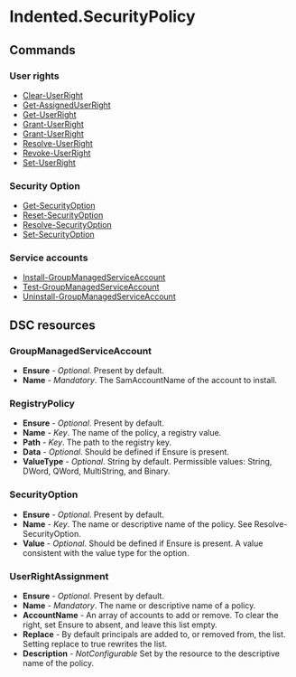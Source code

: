 # Indented.SecurityPolicy

## Commands

### User rights

 - [Clear-UserRight](Indented.SecurityPolicy/help/Clear-UserRight.md)
 - [Get-AssignedUserRight](Indented.SecurityPolicy/help/Get-AssignedUserRight.md)
 - [Get-UserRight](Indented.SecurityPolicy/help/Get-UserRight.md)
 - [Grant-UserRight](Indented.SecurityPolicy/help/Grant-UserRight.md)
 - [Grant-UserRight](Indented.SecurityPolicy/help/Grant-UserRight.md)
 - [Resolve-UserRight](Indented.SecurityPolicy/help/Resolve-UserRight.md)
 - [Revoke-UserRight](Indented.SecurityPolicy/help/Revoke-UserRight.md)
 - [Set-UserRight](Indented.SecurityPolicy/help/Set-UserRight.md)

### Security Option

 - [Get-SecurityOption](Indented.SecurityPolicy/help/Get-SecurityOption.md)
 - [Reset-SecurityOption](Indented.SecurityPolicy/help/Reset-SecurityOption.md)
 - [Resolve-SecurityOption](Indented.SecurityPolicy/help/Resolve-SecurityOption.md)
 - [Set-SecurityOption](Indented.SecurityPolicy/help/Set-SecurityOption.md)

### Service accounts

 - [Install-GroupManagedServiceAccount](Indented.SecurityPolicy/help/Install-GroupManagedServiceAccount.md)
 - [Test-GroupManagedServiceAccount](Indented.SecurityPolicy/help/Test-GroupManagedServiceAccount.md)
 - [Uninstall-GroupManagedServiceAccount](Indented.SecurityPolicy/help/Uninstall-GroupManagedServiceAccount.md)

## DSC resources

### GroupManagedServiceAccount

 - **Ensure** - _Optional_. Present by default.
 - **Name** - _Mandatory_. The SamAccountName of the account to install.

### RegistryPolicy

 - **Ensure** - _Optional_. Present by default.
 - **Name** - _Key_. The name of the policy, a registry value.
 - **Path** - _Key_. The path to the registry key.
 - **Data** - _Optional_. Should be defined if Ensure is present.
 - **ValueType** - _Optional_. String by default. Permissible values: String, DWord, QWord, MultiString, and Binary.

### SecurityOption

 - **Ensure** - _Optional_. Present by default.
 - **Name** - _Key_. The name or descriptive name of the policy. See Resolve-SecurityOption.
 - **Value** - _Optional_. Should be defined if Ensure is present. A value consistent with the value type for the option.

### UserRightAssignment

 - **Ensure** - _Optional_. Present by default.
 - **Name** - _Mandatory_. The name or descriptive name of a policy.
 - **AccountName** - An array of accounts to add or remove. To clear the right, set Ensure to absent, and leave this list empty.
 - **Replace** - By default principals are added to, or removed from, the list. Setting replace to true rewrites the list.
 - **Description** - _NotConfigurable_ Set by the resource to the descriptive name of the policy.
